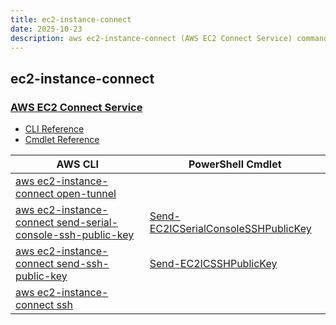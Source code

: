 ```yaml
---
title: ec2-instance-connect
date: 2025-10-23
description: aws ec2-instance-connect (AWS EC2 Connect Service) command/cmdlet list.
---
```


## ec2-instance-connect

### [AWS EC2 Connect Service](https://aws.amazon.com/ec2/)

* [CLI Reference](https://awscli.amazonaws.com/v2/documentation/api/latest/reference/ec2-instance-connect/index.html)
* [Cmdlet Reference](https://docs.aws.amazon.com/powershell/latest/reference/items/EC2InstanceConnect_cmdlets.html)

|AWS CLI|PowerShell Cmdlet|
|----|----|
|[aws ec2-instance-connect open-tunnel](https://awscli.amazonaws.com/v2/documentation/api/latest/reference/ec2-instance-connect/open-tunnel.html)||
|[aws ec2-instance-connect send-serial-console-ssh-public-key](https://awscli.amazonaws.com/v2/documentation/api/latest/reference/ec2-instance-connect/send-serial-console-ssh-public-key.html)|[Send-EC2ICSerialConsoleSSHPublicKey](https://docs.aws.amazon.com/powershell/latest/reference/items/Send-EC2ICSerialConsoleSSHPublicKey.html)|
|[aws ec2-instance-connect send-ssh-public-key](https://awscli.amazonaws.com/v2/documentation/api/latest/reference/ec2-instance-connect/send-ssh-public-key.html)|[Send-EC2ICSSHPublicKey](https://docs.aws.amazon.com/powershell/latest/reference/items/Send-EC2ICSSHPublicKey.html)|
|[aws ec2-instance-connect ssh](https://awscli.amazonaws.com/v2/documentation/api/latest/reference/ec2-instance-connect/ssh.html)||

